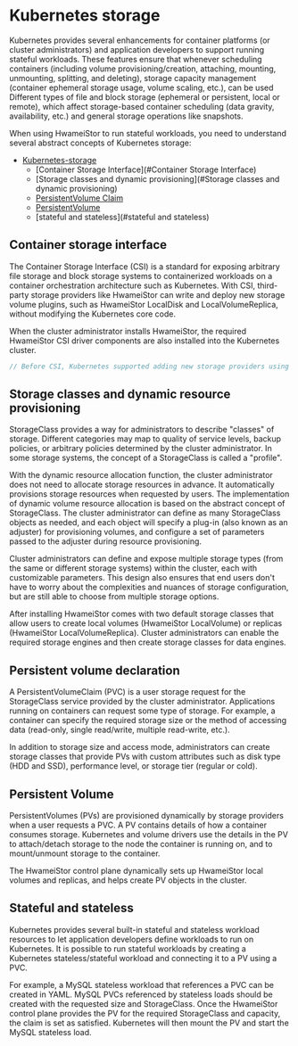 # Kubernetes storage

Kubernetes provides several enhancements for container platforms (or cluster administrators) and application developers to support running stateful workloads. These features ensure that whenever scheduling containers (including volume provisioning/creation, attaching, mounting, unmounting, splitting, and deleting), storage capacity management (container ephemeral storage usage, volume scaling, etc.), can be used Different types of file and block storage (ephemeral or persistent, local or remote), which affect storage-based container scheduling (data gravity, availability, etc.) and general storage operations like snapshots.

When using HwameiStor to run stateful workloads, you need to understand several abstract concepts of Kubernetes storage:

- [Kubernetes-storage](#kubernetes-storage)
  - [Container Storage Interface](#Container Storage Interface)
  - [Storage classes and dynamic provisioning](#Storage classes and dynamic provisioning)
  - [PersistentVolume Claim](#PersistentVolumeStatement)
  - [PersistentVolume](#PersistentVolume)
  - [stateful and stateless](#stateful and stateless)

## Container storage interface

The Container Storage Interface (CSI) is a standard for exposing arbitrary file storage and block storage systems to containerized workloads on a container orchestration architecture such as Kubernetes. With CSI, third-party storage providers like HwameiStor can write and deploy new storage volume plugins, such as HwameiStor LocalDisk and LocalVolumeReplica, without modifying the Kubernetes core code.

When the cluster administrator installs HwameiStor, the required HwameiStor CSI driver components are also installed into the Kubernetes cluster.

```csharp
// Before CSI, Kubernetes supported adding new storage providers using out-of-tree resource provisioners (also known as external resource provisioners). Kubernetes in-tree volumes predate external resource provisioners. And the Kubernetes community is also working on using CSI-based volumes as an alternative to tree volumes. )
```

## Storage classes and dynamic resource provisioning

StorageClass provides a way for administrators to describe "classes" of storage. Different categories may map to quality of service levels, backup policies, or arbitrary policies determined by the cluster administrator. In some storage systems, the concept of a StorageClass is called a "profile".

With the dynamic resource allocation function, the cluster administrator does not need to allocate storage resources in advance. It automatically provisions storage resources when requested by users. The implementation of dynamic volume resource allocation is based on the abstract concept of StorageClass. The cluster administrator can define as many StorageClass objects as needed, and each object will specify a plug-in (also known as an adjuster) for provisioning volumes, and configure a set of parameters passed to the adjuster during resource provisioning.

Cluster administrators can define and expose multiple storage types (from the same or different storage systems) within the cluster, each with customizable parameters. This design also ensures that end users don't have to worry about the complexities and nuances of storage configuration, but are still able to choose from multiple storage options.

After installing HwameiStor comes with two default storage classes that allow users to create local volumes (HwameiStor LocalVolume) or replicas (HwameiStor LocalVolumeReplica). Cluster administrators can enable the required storage engines and then create storage classes for data engines.

## Persistent volume declaration

A PersistentVolumeClaim (PVC) is a user storage request for the StorageClass service provided by the cluster administrator. Applications running on containers can request some type of storage. For example, a container can specify the required storage size or the method of accessing data (read-only, single read/write, multiple read-write, etc.).

In addition to storage size and access mode, administrators can create storage classes that provide PVs with custom attributes such as disk type (HDD and SSD), performance level, or storage tier (regular or cold).

## Persistent Volume

PersistentVolumes (PVs) are provisioned dynamically by storage providers when a user requests a PVC. A PV contains details of how a container consumes storage. Kubernetes and volume drivers use the details in the PV to attach/detach storage to the node the container is running on, and to mount/unmount storage to the container.

The HwameiStor control plane dynamically sets up HwameiStor local volumes and replicas, and helps create PV objects in the cluster.

## Stateful and stateless

Kubernetes provides several built-in stateful and stateless workload resources to let application developers define workloads to run on Kubernetes. It is possible to run stateful workloads by creating a Kubernetes stateless/stateful workload and connecting it to a PV using a PVC.

For example, a MySQL stateless workload that references a PVC can be created in YAML. MySQL PVCs referenced by stateless loads should be created with the requested size and StorageClass. Once the HwameiStor control plane provides the PV for the required StorageClass and capacity, the claim is set as satisfied. Kubernetes will then mount the PV and start the MySQL stateless load.